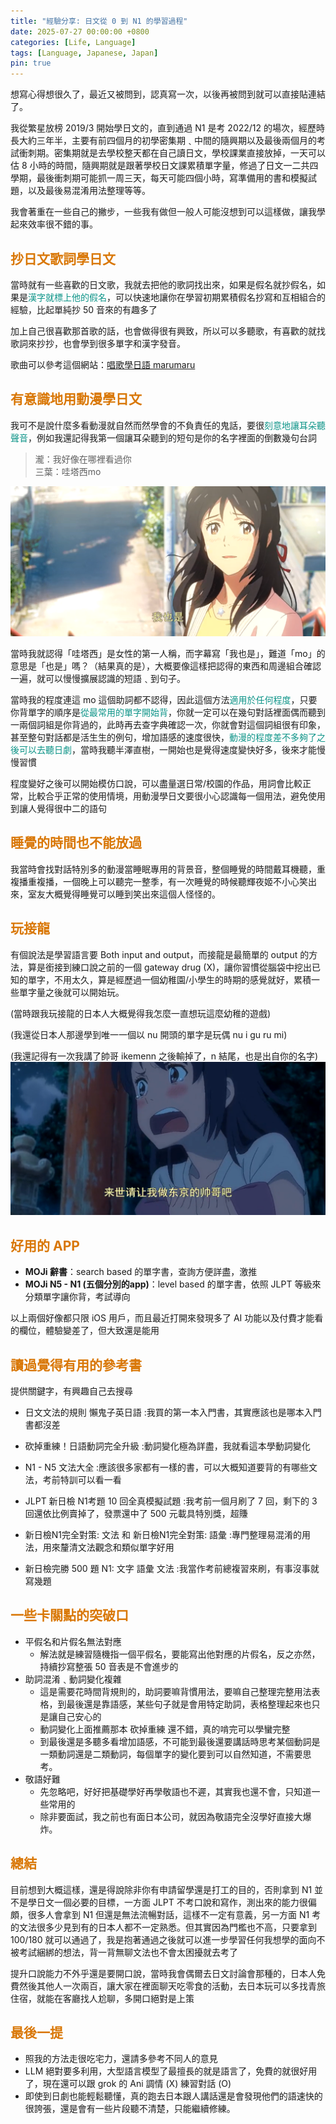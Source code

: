 ```yaml
---
title: "經驗分享: 日文從 0 到 N1 的學習過程"
date: 2025-07-27 00:00:00 +0800
categories: [Life, Language]
tags: [Language, Japanese, Japan]
pin: true
---
```


想寫心得想很久了，最近又被問到，認真寫一次，以後再被問到就可以直接貼連結了。

我從繁星放榜 2019/3 開始學日文的，直到通過 N1 是考 2022/12 的場次，經歷時長大約三年半，主要有前四個月的初學密集期﹑中間的隨興期以及最後兩個月的考試衝刺期。密集期就是去學校整天都在自己讀日文，學校課業直接放掉，一天可以估 8 小時的時間，隨興期就是跟著學校日文課累積單字量，修過了日文一二共四學期，最後衝刺期可能抓一周三天，每天可能四個小時，寫準備用的書和模擬試題，以及最後易混淆用法整理等等。

我會著重在一些自己的撇步，一些我有做但一般人可能沒想到可以這樣做，讓我學起來效率很不錯的事。

<h2 id="jp-song" style="color: #d97706;">抄日文歌詞學日文</h2>

當時就有一些喜歡的日文歌，我就去把他的歌詞找出來，如果是假名就抄假名，如果是<span style="color: #0d9488">漢字就標上他的假名</span>，可以快速地讓你在學習初期累積假名抄寫和互相組合的經驗，比起單純抄 50 音來的有趣多了

加上自己很喜歡那首歌的話，也會做得很有興致，所以可以多聽歌，有喜歡的就找歌詞來抄抄，也會學到很多單字和漢字發音。

歌曲可以參考這個網站：[唱歌學日語 marumaru](https://www.marumaru-x.com/japanese-song)

<h2 id="anime" style="color: #d97706;">有意識地用動漫學日文</h2>

我可不是說什麼多看動漫就自然而然學會的不負責任的鬼話，要很<span style="color: #0d9488">刻意地讓耳朵聽聲音</span>，例如我還記得我第一個讓耳朵聽到的短句是你的名字裡面的倒數幾句台詞

>瀧：我好像在哪裡看過你<br>三葉：哇塔西mo

![我也是](/assets/img/watashimo.png)

當時我就認得「哇塔西」是女性的第一人稱，而字幕寫「我也是」，難道「mo」的意思是「也是」嗎？（結果真的是），大概要像這樣把認得的東西和周邊組合確認一遍，就可以慢慢擴展認識的短語﹑到句子。

當時我的程度連這 mo 這個助詞都不認得，因此這個方法<span style="color: #0d9488">適用於任何程度</span>，只要你背單字的順序是<span style="color: #0d9488">從最常用的單字開始背</span>，你就一定可以在幾句對話裡面偶而聽到一兩個詞組是你背過的，此時再去查字典確認一次，你就會對這個詞組很有印象，甚至整句對話都是活生生的例句，增加語感的速度很快，<span style="color: #0d9488">動漫的程度差不多夠了之後可以去聽日劇</span>，當時我聽半澤直樹，一開始也是覺得速度變快好多，後來才能慢慢習慣

程度變好之後可以開始模仿口說，可以盡量選日常/校園的作品，用詞會比較正常，比較合乎正常的使用情境，用動漫學日文要很小心認識每一個用法，避免使用到讓人覺得很中二的語句

<h2 id="dream" style="color: #d97706;">睡覺的時間也不能放過</h2>

我當時會找對話特別多的動漫當睡眠專用的背景音，整個睡覺的時間戴耳機聽，重複播重複播，一個晚上可以聽完一整季，有一次睡覺的時候聽輝夜姬不小心笑出來，室友大概覺得睡覺可以睡到笑出來這個人怪怪的。

<h2 id="siritori" style="color: #d97706;">玩接龍</h2>

有個說法是學習語言要 Both input and output，而接龍是最簡單的 output 的方法，算是銜接到練口說之前的一個 gateway drug (X)，讓你習慣從腦袋中挖出已知的單字，不用太久，算是經歷過一個幼稚園/小學生的時期的感覺就好，累積一些單字量之後就可以開始玩。

(當時跟我玩接龍的日本人大概覺得我怎麼一直想玩這麼幼稚的遊戲)

(我還從日本人那邊學到唯一一個以 nu 開頭的單字是玩偶 nu i gu ru mi)

(我還記得有一次我講了帥哥 ikemenn 之後輸掉了，n 結尾，也是出自你的名字)
![ikemen](/assets/img/ikemen.png)

<h2 id="apps" style="color: #d97706;">好用的 APP</h2>

- **MOJi 辭書**：search based 的單字書，查詢方便詳盡，激推
- **MOJi N5 - N1 (五個分別的app)**：level based 的單字書，依照 JLPT 等級來分類單字讓你背，考試導向

以上兩個好像都只限 iOS 用戶，而且最近打開來發現多了 AI 功能以及付費才能看的欄位，體驗變差了，但大致還是能用

<h2 id="books" style="color: #d97706;">讀過覺得有用的參考書</h2>

提供關鍵字，有興趣自己去搜尋

- 日文文法的規則 懶鬼子英日語
:我買的第一本入門書，其實應該也是哪本入門書都沒差

- 砍掉重練！日語動詞完全升級
:動詞變化極為詳盡，我就看這本學動詞變化

- N1 - N5 文法大全
:應該很多家都有一樣的書，可以大概知道要背的有哪些文法，考前特訓可以看一看

- JLPT 新日檢 N1考題 10 回全真模擬試題
:我考前一個月刷了 7 回，剩下的 3 回還依比例賣掉了，發票還中了 500 元載具特別獎，超賺

- 新日檢N1完全對策: 文法 和 新日檢N1完全對策: 語彙
:專門整理易混淆的用法，用來釐清文法觀念和類似單字好用

- 新日檢完勝 500 題 N1: 文字 語彙 文法
:我當作考前總複習來刷，有事沒事就寫幾題

<h2 id="breakpoints" style="color: #d97706;">一些卡關點的突破口</h2>

- 平假名和片假名無法對應
    - 解法就是練習隨機指一個平假名，要能寫出他對應的片假名，反之亦然，持續抄寫整張 50 音表是不會進步的
- 助詞混淆﹑動詞變化複雜
    - 這是需要花時間背規則的，助詞要嘛背慣用法，要嘛自己整理完整用法表格，到最後還是靠語感，某些句子就是會用特定助詞，表格整理起來也只是讓自己安心的
    - 動詞變化上面推薦那本 砍掉重練 還不錯，真的啃完可以學蠻完整
    - 到最後還是多聽多看增加語感，不可能到最後還要講話時思考某個動詞是一類動詞還是二類動詞，每個單字的變化要到可以自然知道，不需要思考。
- 敬語好難
    - 先忽略吧，好好把基礎學好再學敬語也不遲，其實我也還不會，只知道一些常用的
    - 除非要面試，我之前也有面日本公司，就因為敬語完全沒學好直接大爆炸。

<h2 id="summary" style="color: #d97706;">總結</h2>

目前想到大概這樣，還是得說除非你有申請留學還是打工的目的，否則拿到 N1 並不是學日文一個必要的目標，一方面 JLPT 不考口說和寫作，測出來的能力很偏頗，很多人會拿到 N1 但還是無法流暢對話，這樣不一定有意義，另一方面 N1 考的文法很多少見到有的日本人都不一定熟悉。但其實因為門檻也不高，只要拿到 100/180 就可以通過了，我是抱著通過之後就可以進一步學習任何我想學的面向不被考試綑綁的想法，背一背無聊文法也不會太困擾就去考了

提升口說能力不外乎還是要開口說，當時我會偶爾去日文討論會那種的，日本人免費然後其他人一次兩百，讓大家在裡面聊天吃零食的活動，去日本玩可以多找青旅住宿，就能在客廳找人尬聊，多開口絕對是上策

<h2 id="last-but-not-least" style="color: #d97706;">最後一提</h2>

- 照我的方法走很吃宅力，還請多參考不同人的意見
- LLM 絕對要多利用，大型語言模型了最擅長的就是語言了，免費的就很好用了，現在還可以跟 grok 的 Ani 調情 (X) 練習對話 (O)
- 即使到日劇也能輕鬆聽懂，真的跑去日本跟人講話還是會發現他們的語速快的很誇張，還是會有一些片段聽不清楚，只能繼續修練。
